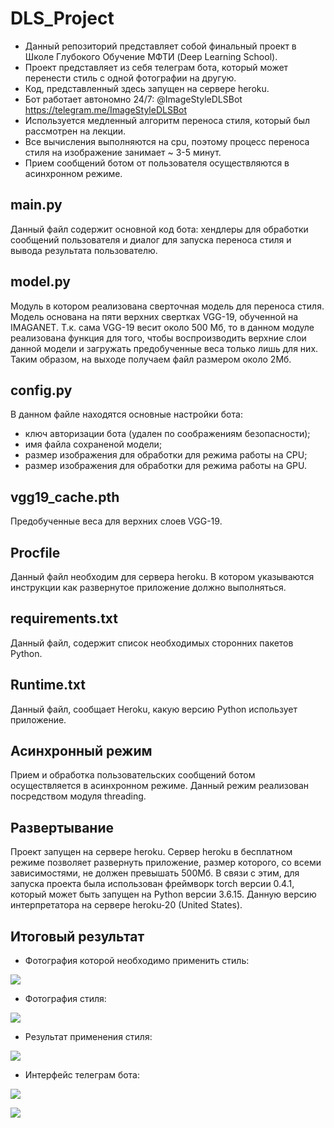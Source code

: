 # DLS_Project
*	Данный репозиторий представляет собой финальный проект в Школе Глубокого Обучение МФТИ (Deep Learning School).
*	Проект представляет из себя телеграм бота, который может перенести стиль с одной фотографии на другую.
*	Код, представленный здесь запущен на сервере heroku.
*	Бот работает автономно 24/7: @ImageStyleDLSBot https://telegram.me/ImageStyleDLSBot
*	Используется медленный алгоритм переноса стиля, который был рассмотрен на лекции.
*	Все вычисления выполняются на cpu, поэтому процесс переноса стиля на изображение занимает ~ 3-5 минут.
*	Прием сообщений ботом от пользователя осуществляются в асинхронном режиме.

## main.py
Данный файл содержит основной код бота: хендлеры для обработки сообщений пользователя и диалог для запуска переноса стиля и вывода результата пользователю.

## model.py
Модуль в котором реализована сверточная модель для переноса стиля. Модель основана на пяти верхних свертках VGG-19, обученной на IMAGANET. Т.к. сама VGG-19 весит около 500 Мб, то в данном модуле реализована функция для того, чтобы воспроизводить верхние слои данной модели и загружать предобученные веса только лишь для них. Таким образом, на выходе получаем файл размером около 2Мб.

## config.py
В данном файле находятся основные настройки бота:
*	ключ авторизации бота (удален по соображениям безопасности);
*	имя файла сохраненой модели;
*	размер изображения для обработки для режима работы на CPU;
*	размер изображения для обработки для режима работы на GPU.

## vgg19_cache.pth
Предобученные веса для верхних слоев VGG-19.

## Procfile
Данный файл необходим для сервера heroku. В котором указываются инструкции как развернутое приложение должно выполняться.

## requirements.txt
Данный файл, содержит список необходимых сторонних пакетов Python.

## Runtime.txt
Данный файл, сообщает Heroku, какую версию Python использует приложение.

## Асинхронный режим
Прием и обработка пользовательских сообщений ботом осуществляется в асинхронном режиме. Данный режим реализован посредством модуля threading.

## Развертывание
Проект запущен на сервере heroku. Сервер heroku в бесплатном режиме позволяет развернуть приложение, размер которого, со всеми зависимостями, не должен превышать 500Мб. В связи с этим, для запуска проекта была использован фреймворк torch версии 0.4.1, который может быть запущен на Python версии 3.6.15. Данную версию интерпретатора на сервере heroku-20 (United States).

## Итоговый результат
* Фотография которой необходимо применить стиль:

![](https://github.com/AVBalashov/DLS_Project/raw/master/img/photo_2022-02-12_22-30-55.jpg)
* Фотография стиля:

![](https://github.com/AVBalashov/DLS_Project/raw/master/img/photo_2022-02-12_22-31-01.jpg)
* Результат применения стиля:

![](https://github.com/AVBalashov/DLS_Project/raw/master/img/photo_2022-02-13_14-17-01.jpg)

* Интерфейс телеграм бота:

![](https://github.com/AVBalashov/DLS_Project/raw/master/img/02.png)

![](https://github.com/AVBalashov/DLS_Project/raw/master/img/01.png)
